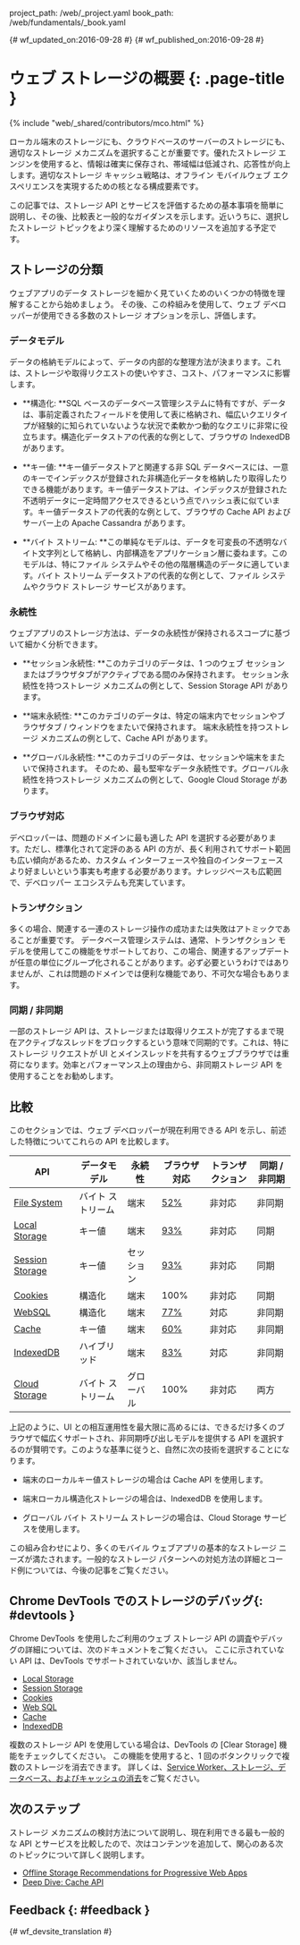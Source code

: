 project_path: /web/_project.yaml book_path: /web/fundamentals/_book.yaml

{# wf_updated_on:2016-09-28 #} {# wf_published_on:2016-09-28 #}

# ウェブ ストレージの概要 {: .page-title }

{% include "web/_shared/contributors/mco.html" %}

ローカル端末のストレージにも、クラウドベースのサーバーのストレージにも、適切なストレージ メカニズムを選択することが重要です。優れたストレージ エンジンを使用すると、情報は確実に保存され、帯域幅は低減され、応答性が向上します。適切なストレージ キャッシュ戦略は、オフライン モバイルウェブ エクスペリエンスを実現するための核となる構成要素です。

この記事では、ストレージ API とサービスを評価するための基本事項を簡単に説明し、その後、比較表と一般的なガイダンスを示します。近いうちに、選択したストレージ トピックをより深く理解するためのリソースを追加する予定です。

## ストレージの分類

ウェブアプリのデータ ストレージを細かく見ていくためのいくつかの特徴を理解することから始めましょう。 その後、この枠組みを使用して、ウェブ デベロッパーが使用できる多数のストレージ オプションを示し、評価します。

### データモデル

データの格納モデルによって、データの内部的な整理方法が決まります。これは、ストレージや取得リクエストの使いやすさ、コスト、パフォーマンスに影響します。

* **構造化: **SQL ベースのデータベース管理システムに特有ですが、データは、事前定義されたフィールドを使用して表に格納され、幅広いクエリタイプが経験的に知られていないような状況で柔軟かつ動的なクエリに非常に役立ちます。構造化データストアの代表的な例として、ブラウザの IndexedDB があります。

* **キー値: **キー値データストアと関連する非 SQL データベースには、一意のキーでインデックスが登録された非構造化データを格納したり取得したりできる機能があります。キー値データストアは、インデックスが登録された不透明データに一定時間アクセスできるという点でハッシュ表に似ています。キー値データストアの代表的な例として、ブラウザの Cache API およびサーバー上の Apache Cassandra があります。

* **バイト ストリーム: **この単純なモデルは、データを可変長の不透明なバイト文字列として格納し、内部構造をアプリケーション層に委ねます。このモデルは、特にファイル システムやその他の階層構造のデータに適しています。バイト ストリーム データストアの代表的な例として、ファイル システムやクラウド ストレージ サービスがあります。

### 永続性

ウェブアプリのストレージ方法は、データの永続性が保持されるスコープに基づいて細かく分析できます。

* **セッション永続性: **このカテゴリのデータは、1 つのウェブ セッションまたはブラウザタブがアクティブである間のみ保持されます。 セッション永続性を持つストレージ メカニズムの例として、Session Storage API があります。

* **端末永続性: **このカテゴリのデータは、特定の端末内でセッションやブラウザタブ / ウィンドウをまたいで保持されます。 端末永続性を持つストレージ メカニズムの例として、Cache API があります。

* **グローバル永続性: **このカテゴリのデータは、セッションや端末をまたいで保持されます。 そのため、最も堅牢なデータ永続性です。グローバル永続性を持つストレージ メカニズムの例として、Google Cloud Storage があります。

### ブラウザ対応

デベロッパーは、問題のドメインに最も適した API を選択する必要があります。ただし、標準化されて定評のある API の方が、長く利用されてサポート範囲も広い傾向があるため、カスタム インターフェースや独自のインターフェースより好ましいという事実も考慮する必要があります。ナレッジベースも広範囲で、デベロッパー エコシステムも充実しています。

### トランザクション

多くの場合、関連する一連のストレージ操作の成功または失敗はアトミックであることが重要です。 データベース管理システムは、通常、トランザクション モデルを使用してこの機能をサポートしており、この場合、関連するアップデートが任意の単位にグループ化されることがあります。必ず必要というわけではありませんが、これは問題のドメインでは便利な機能であり、不可欠な場合もあります。

### 同期 / 非同期

一部のストレージ API は、ストレージまたは取得リクエストが完了するまで現在アクティブなスレッドをブロックするという意味で同期的です。これは、特にストレージ リクエストが UI とメインスレッドを共有するウェブブラウザでは重荷になります。効率とパフォーマンス上の理由から、非同期ストレージ API を使用することをお勧めします。

## 比較

このセクションでは、ウェブ デベロッパーが現在利用できる API を示し、前述した特徴についてこれらの API を比較します。

<table>
  <thead>
    <th>API</th>
    <th>データモデル</th>
    <th>永続性</th>
    <th>ブラウザ対応</th>
    <th>トランザクション</th>
    <th>同期 / 非同期</th>
  </thead>
  <tbody>
    <tr>
      <td><a href="https://developer.mozilla.org/en-US/docs/Web/API/FileSystem">File System</a></td>
      <td>バイト ストリーム</td>
      <td>端末</td>
      <td><a href="http://caniuse.com/#feat=filesystem">52%</a></td>
      <td>非対応</td>
      <td>非同期</td>
    </tr>
    <tr>
      <td>
        <a href="https://developer.mozilla.org/en-US/docs/Web/API/Window/localStorage">
          Local Storage
        </a>
      </td>
      <td>キー値</td>
      <td>端末</td>
      <td><a href="http://caniuse.com/#feat=namevalue-storage">93%</a></td>
      <td>非対応</td>
      <td>同期</td>
    </tr>
    <tr>
      <td>
        <a href="https://developer.mozilla.org/en-US/docs/Web/API/Window/sessionStorage">
          Session Storage
        </a>
      </td>
      <td>キー値</td>
      <td>セッション</td>
      <td><a href="http://caniuse.com/#feat=namevalue-storage">93%</a></td>
      <td>非対応</td>
      <td>同期</td>
    </tr>
    <tr>
      <td><a href="https://developer.mozilla.org/en-US/docs/Web/HTTP/Cookies">Cookies</a></td>
      <td>構造化</td>
      <td>端末</td>
      <td>100%</td>
      <td>非対応</td>
      <td>同期</td>
    </tr>
    <tr>
      <td><a href="https://www.w3.org/TR/webdatabase/">WebSQL</a></td>
      <td>構造化</td>
      <td>端末</td>
      <td><a href="http://caniuse.com/#feat=sql-storage">77%</a></td>
      <td>対応</td>
      <td>非同期</td>
    </tr>
    <tr>
      <td>
        <a href="https://developer.mozilla.org/en-US/docs/Web/API/CacheStorage">Cache</a>
      </td>
      <td>キー値</td>
      <td>端末</td>
      <td><a href="http://caniuse.com/#feat=serviceworkers">60%</a></td>
      <td>非対応</td>
      <td>非同期</td>
    </tr>
    <tr>
      <td>
        <a href="https://developer.mozilla.org/en-US/docs/Web/API/IndexedDB_API">IndexedDB</a>
      </td>
      <td>ハイブリッド</td>
      <td>端末</td>
      <td><a href="http://caniuse.com/#feat=indexeddb">83%</a></td>
      <td>対応</td>
      <td>非同期</td>
    </tr>
    <tr>
      <td><a href="https://cloud.google.com/storage/">Cloud Storage</a></td>
      <td>バイト ストリーム</td>
      <td>グローバル</td>
      <td>100%</td>
      <td>非対応</td>
      <td>両方</td>
    </tr>
  <tbody>
</table>

上記のように、UI との相互運用性を最大限に高めるには、できるだけ多くのブラウザで幅広くサポートされ、非同期呼び出しモデルを提供する API を選択するのが賢明です。このような基準に従うと、自然に次の技術を選択することになります。

* 端末のローカルキー値ストレージの場合は Cache API を使用します。

* 端末ローカル構造化ストレージの場合は、IndexedDB を使用します。

* グローバル バイト ストリーム ストレージの場合は、Cloud Storage サービスを使用します。

この組み合わせにより、多くのモバイル ウェブアプリの基本的なストレージ ニーズが満たされます。一般的なストレージ パターンへの対処方法の詳細とコード例については、今後の記事をご覧ください。

## Chrome DevTools でのストレージのデバッグ{: #devtools }

Chrome DevTools を使用したご利用のウェブ ストレージ API の調査やデバッグの詳細については、次のドキュメントをご覧ください。 ここに示されていない API は、DevTools でサポートされていないか、該当しません。

* [Local Storage](/web/tools/chrome-devtools/manage-data/local-storage#local-storage)
* [Session Storage](/web/tools/chrome-devtools/manage-data/local-storage#session-storage)
* [Cookies](/web/tools/chrome-devtools/manage-data/cookies)
* [Web SQL](/web/tools/chrome-devtools/manage-data/local-storage#web-sql)
* [Cache](/web/tools/chrome-devtools/progressive-web-apps#caches)
* [IndexedDB](/web/tools/chrome-devtools/manage-data/local-storage#indexeddb)

複数のストレージ API を使用している場合は、DevTools の [Clear Storage] 機能をチェックしてください。 この機能を使用すると、1 回のボタンクリックで複数のストレージを消去できます。 詳しくは、[Service Worker、ストレージ、データベース、およびキャッシュの消去](/web/tools/chrome-devtools/manage-data/local-storage#clear-storage)をご覧ください。

## 次のステップ

ストレージ メカニズムの検討方法について説明し、現在利用できる最も一般的な API とサービスを比較したので、次はコンテンツを追加して、関心のある次のトピックについて詳しく説明します。

* [Offline Storage Recommendations for Progressive Web Apps](offline-for-pwa)
* [Deep Dive: Cache API](cache-api)

## Feedback {: #feedback }

{# wf_devsite_translation #}